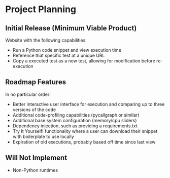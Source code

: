 # Project Planning

## Initial Release (Minimum Viable Product)

Website with the following capabilities:

* Run a Python code snippet and view execution time
* Reference that specific test at a unique URL
* Copy a executed test as a new test, allowing for modification before re-execution

## Roadmap Features

In no particular order:

* Better interactive user interface for execution and comparing up to three versions of the code
* Additional code-profiling capabilities (pycallgraph or similar)
* Additional base system configuration (memory/cpu sliders)
* Dependency injection, such as providing a requirements.txt
* Try It Yourself! functionality where a user can download their snippet with boilerplate to use locally
* Expiration of old executions, probably based off time since last view

## Will Not Implement

* Non-Python runtimes